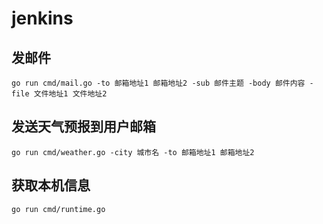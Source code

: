 # jenkins

## 发邮件

```
go run cmd/mail.go -to 邮箱地址1 邮箱地址2 -sub 邮件主题 -body 邮件内容 -file 文件地址1 文件地址2
```

## 发送天气预报到用户邮箱

```
go run cmd/weather.go -city 城市名 -to 邮箱地址1 邮箱地址2
```

## 获取本机信息

```
go run cmd/runtime.go
```
